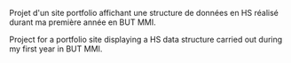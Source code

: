 Projet d'un site portfolio affichant une structure de données en HS réalisé durant ma première année en BUT MMI.

Project for a portfolio site displaying a HS data structure carried out during my first year in BUT MMI.
